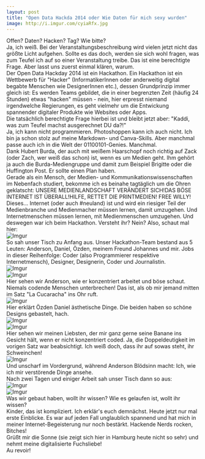 ```yaml
---
layout: post
title: "Open Data Hackda 2014 oder Wie Daten für mich sexy wurden"
image: http://i.imgur.com/cyiaRfx.jpg
---  
```

Offen? Daten? Hacken? Tag? Wie bitte?  
Ja, ich weiß. Bei der Veranstaltungsbeschreibung wird vielen jetzt nicht das größte Licht aufgehen. Sollte es das doch, werden sie sich wohl fragen, was zum Teufel ich auf so einer Veranstaltung treibe. Das ist eine berechtigte Frage. Aber lasst uns zuerst einmal klären, warum.  
Der Open Data Hackday 2014 ist ein Hackathon. Ein Hackathon ist ein Wettbewerb für "Hacker" (InformatikerInnen oder anderweitig digital begabte Menschen wie DesignerInnen etc.), dessen Grundprinzip immer gleich ist: Es werden Teams gebildet, die in einer begrenzten Zeit (häufig 24 Stunden) etwas "hacken" müssen - nein, hier erpresst niemand irgendwelche Regierungen, es geht vielmehr um die Entwickung spannender digitaler Produkte wie Websites oder Apps.  
Die tatsächlich berechtigte Frage hierbei ist und bleibt jetzt aber: "Kaddi, was zum Teufel machst ausgerechnet DU  da?!"  
Ja, ich kann nicht programmieren. Photoshoppen kann ich auch nicht. Ich bin ja schon stolz auf meine Markdown- und Canva-Skills. Aber manchmal passe auch ich in die Welt der 01100101-Genies. Manchmal.  
Dank Hubert Burda, der auch mit weißem Haarschopf noch richtig auf Zack (oder Zach, wer weiß das schon) ist, wenn es um Medien geht. Ihm gehört ja auch die Burda-Mediengruppe und damit zum Beispiel Brigitte oder die Huffington Post. Er sollte einen Plan haben.  
Gerade als ein Mensch, der Medien- und Kommunikationswissenschaften im Nebenfach studiert, bekomme ich es beinahe tagtäglich um die Ohren geklatscht: UNSERE MEDIENLANDSCHAFT VERÄNDERT SICH!DAS BÖSE INTERNET IST ÜBERALL!HILFE, RETTET DIE PRINTMEDIEN! FREE WILLY!  
Dieses... Internet (oder auch #neuland) ist und wird ein riesiger Teil der Medienbranche und Medienmacher müssen lernen, damit umzugehen. Und Internetmenschen müssen lernen, mit Medienmenschen umzugehen. 
Und deswegen war ich beim Hackathon. Versteht ihr? Nein? 
Also, schaut mal hier:  
![Imgur](http://i.imgur.com/VwkUgQJ.jpg)  
So sah unser Tisch zu Anfang aus. Unser Hackathon-Team bestand aus 5 Leuten: Anderson, Daniel, Özden, meinem Freund Johannes und mir. Jobs in dieser Reihenfolge: Coder (also Programmierer respektive Internetmensch), Designer, Designerin, Coder und Journalistin.  
![Imgur](http://i.imgur.com/q4og3TK.jpg)  
![Imgur](http://i.imgur.com/lb3ZZEZ.jpg)  
Hier sehen wir Anderson, wie er konzentriert arbeitet und böse schaut. Niemals codende Menschen unterbrechen! Das ist, als ob mir jemand mitten im Satz "La Cucaracha" ins Ohr ruft.  
![Imgur](http://i.imgur.com/SK9obND.jpg)  
Hier erklärt Özden Daniel ästhetische Dinge. Die beiden haben so schöne Designs gebastelt, hach.  
![Imgur](http://i.imgur.com/avUqC0r.jpg)  
![Imgur](http://i.imgur.com/ue6eh1u.jpg)  
Hier sehen wir meinen Liebsten, der mir ganz gerne seine Banane ins Gesicht hält, wenn er nicht konzentriert coded. Ja, die Doppeldeutigkeit im vorigen Satz war beabsichtigt. Ich weiß doch, dass ihr auf sowas steht, ihr Schweinchen!  
![Imgur](http://i.imgur.com/NjyDgoD.jpg)  
Und unscharf im Vordergrund, während Anderson Blödsinn macht: Ich, wie ich mir verstörende Dinge ansehe.  
Nach zwei Tagen und einiger Arbeit sah unser Tisch dann so aus:  
![Imgur](http://i.imgur.com/cyiaRfx.jpg)  
![Imgur](http://i.imgur.com/ZgtoSfv.jpg)    
Was wir gebaut haben, wollt ihr wissen? Wie es gelaufen ist, wollt ihr wissen?  
Kinder, das ist kompliziert. Ich erklär's euch demnächst.  Heute jetzt nur mal erste Einblicke. Es war auf jeden Fall unglaublich spannend und hat mich in meiner Internet-Begeisterung nur noch bestärkt. Hackende Nerds rocken, Bitches!    
Grüßt mir die Sonne (sie zeigt sich hier in Hamburg heute nicht so sehr) und nehmt meine digitalisierte Fuchsliebe!   
Au revoir!

